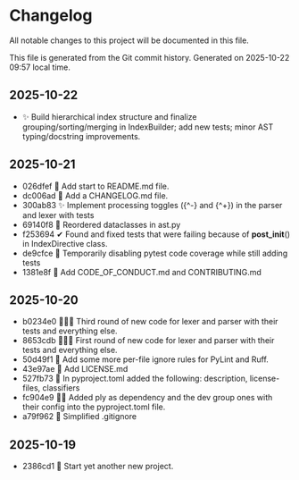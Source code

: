 # Changelog

All notable changes to this project will be documented in this file.

This file is generated from the Git commit history. Generated on 2025-10-22 09:57 local time.

## 2025-10-22
- ✨ Build hierarchical index structure and finalize grouping/sorting/merging in IndexBuilder; add new tests; minor AST typing/docstring improvements.

## 2025-10-21
- 026dfef 📝 Add start to README.md file.
- dc006ad 📝 Add a CHANGELOG.md file.
- 300ab83 ✨ Implement processing toggles ({^-} and {^+}) in the parser and lexer with tests
- 69140f8 🎨 Reordered dataclasses in ast.py
- f253694 ✔ Found and fixed tests that were failing because of __post_init__() in IndexDirective class.
- de9cfce 🔧 Temporarily disabling pytest code coverage while still adding tests
- 1381e8f 📝 Add CODE_OF_CONDUCT.md and CONTRIBUTING.md

## 2025-10-20
- b0234e0 🚧✨🍺 Third round of new code for lexer and parser with their tests and everything else.
- 8653cdb 🚧✨🍺 First round of new code for lexer and parser with their tests and everything else.
- 50d49f1 🔧 Add some more per-file ignore rules for PyLint and Ruff.
- 43e97ae 📄 Add LICENSE.md
- 527fb73 🔧 In pyproject.toml added the following: description,  license-files, classifiers
- fc904e9 🔧➕ Added ply as dependency and the dev group ones with their config into the pyproject.toml file.
- a79f962 🙈 Simplified .gitignore

## 2025-10-19
- 2386cd1 🎉 Start yet another new project.
